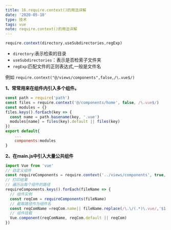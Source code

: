 ```yaml
---
title: 16.require.context()的用法详解
date: '2020-05-18'
type: 技术
tags: vue
note: require.context()的用法详解
---
```

```javascript
require.context(directory,useSubdirectories,regExp)
```
+ `directory`:表示检索的目录
+ `useSubdirectories`：表示是否检索子文件夹
+ `regExp`:匹配文件的正则表达式,一般是文件名<br>

例如 `require.context("@/views/components",false,/\.vue$/)`

**1、常常用来在组件内引入多个组件。**
```javascript
const path = require('path')
const files = require.context('@/components/home', false, /\.vue$/)
const modules = {}
files.keys().forEach(key => {
  const name = path.basename(key, '.vue')
  modules[name] = files(key).default || files(key)
})
export default{
    ...
    components:modules
}
```
**2、在main.js中引入大量公共组件**
```javascript
import Vue from 'vue'
// 自定义组件
const requireComponents = require.context('../views/components', true, /\.vue/)
// 打印结果
// 遍历出每个组件的路径
requireComponents.keys().forEach(fileName => {
  // 组件实例
  const reqCom = requireComponents(fileName)
  // 截取路径作为组件名
  const reqComName =reqCom.name|| fileName.replace(/\.\/(.*)\.vue/,'$1')
  // 组件挂载
  Vue.component(reqComName, reqCom.default || reqCom)
})
```